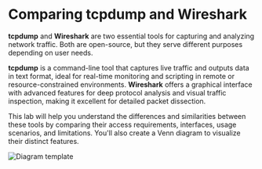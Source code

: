 # Comparing tcpdump and Wireshark

**tcpdump** and **Wireshark** are two essential tools for capturing and analyzing network traffic. Both are open-source, but they serve different purposes depending on user needs.

**tcpdump** is a command-line tool that captures live traffic and outputs data in text format, ideal for real-time monitoring and scripting in remote or resource-constrained environments. **Wireshark** offers a graphical interface with advanced features for deep protocol analysis and visual traffic inspection, making it excellent for detailed packet dissection.

This lab will help you understand the differences and similarities between these tools by comparing their access requirements, interfaces, usage scenarios, and limitations. You'll also create a Venn diagram to visualize their distinct features.

![Diagram template](https://github.com/user-attachments/assets/825b3e0d-8afc-4b8b-965b-4e0baa496f75)
